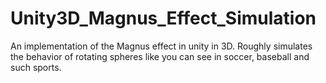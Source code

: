 # Unity3D_Magnus_Effect_Simulation
An implementation of the Magnus effect in unity in 3D. Roughly simulates the behavior of rotating spheres like you can see in soccer, baseball and such sports.
